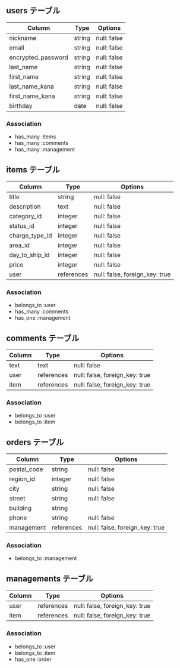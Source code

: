 ## users テーブル

| Column             | Type   | Options     |
| ------------------ | ------ | ----------- |
| nickname           | string | null: false |
| email              | string | null: false |
| encrypted_password | string | null: false |
| last_name          | string | null: false |
| first_name         | string | null: false |
| last_name_kana     | string | null: false |
| first_name_kana    | string | null: false |
| birthday           | date   | null: false |

### Association

- has_many :items
- has_many :comments
- has_many :management


## items テーブル

| Column         | Type       | Options                        |
| -------------- | ---------- | ------------------------------ |
| title          | string     | null: false                    |
| description    | text       | null: false                    |
| category_id    | integer    | null: false                    |
| status_id      | integer    | null: false                    |
| charge_type_id | integer    | null: false                    |
| area_id        | integer    | null: false                    |
| day_to_ship_id | integer    | null: false                    |
| price          | integer    | null: false                    |
| user           | references | null: false, foreign_key: true |

### Association

- belongs_to :user
- has_many :comments
- has_one :management

## comments テーブル

| Column | Type       | Options                        |
| ------ | ---------- | ------------------------------ |
| text   | text       | null: false                    |
| user   | references | null: false, foreign_key: true |
| item   | references | null: false, foreign_key: true |

### Association
- belongs_to :user
- belongs_to :item

## orders テーブル

| Column      | Type       | Options                        |
| ----------- | ---------- | ------------------------------ |
| postal_code | string     | null: false                    |
| region_id   | integer    | null: false                    |
| city        | string     | null: false                    |
| street      | string     | null: false                    |
| building    | string     |                                |
| phone       | string     | null: false                    |
| management  | references | null: false, foreign_key: true |

### Association
- belongs_to :management

## managements テーブル

| Column      | Type       | Options                        |
| ----------- | ---------- | ------------------------------ |
| user        | references | null: false, foreign_key: true |
| item        | references | null: false, foreign_key: true |

### Association
- belongs_to :user
- belongs_to :item
- has_one :order